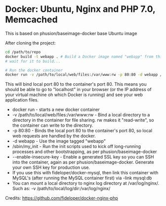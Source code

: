 # Docker: Ubuntu, Nginx and PHP 7.0, Memcached
This is based on phusion/baseimage-docker base Ubuntu image

After cloning the project:

```sh
cd /path/to/repo
docker build -t webapp . # Build a Docker image named "webapp" from this location "."
# wait for it to build...

# Run the docker container
docker run -v /path/to/local/web/files:/var/www:rw -p 80:80 -d webapp /sbin/my_init --enable-insecure-key
```

This will bind local port 80 to the container's port 80. This means you should be able to go to "localhost" in your browser (or the IP address of your virtual machine oh which Docker is running) and see your web application files.
- docker run - starts a new docker container
- -v /path/to/local/web/files:/var/www:rw - Bind a local directory to a directory in the container for file sharing. rw makes it "read-write", so the container can write to the directory.
- -p 80:80 - Binds the local port 80 to the container's port 80, so local web requests are handled by the docker.
- -d webapp - Use the image tagged "webapp"
- /sbin/my_init - Run the init scripts used to kick off long-running processes and other bootstrapping, as per phusion/baseimage-docker
- --enable-insecure-key - Enable a generated SSL key so you can SSH into the container, again as per phusion/baseimage-docker. Generate your own SSH key for production use.
- If you use this with fideloper/docker-mysql, then link this container with MySQL's (after running the MySQL container first) via -link mysql:db
- You can mount a local directory to nginx log directory at /var/log/nginx/. Such as: -v /path/to/local/log/dir:/var/log/nginx/

Credits: https://github.com/fideloper/docker-nginx-php
